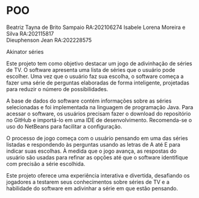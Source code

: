 # POO
Beatriz Tayna de Brito Sampaio  RA:202106274
Isabele Lorena Moreira e Silva  RA:202115817  
Dieuphenson Jean                RA:202228575

Akinator séries 

Este projeto tem como objetivo destacar um jogo de adivinhação de séries de TV. O software apresenta uma lista de séries que o usuário pode escolher. Uma vez que o usuário faz sua escolha, o software começa a fazer uma série de perguntas elaboradas de forma inteligente, projetadas para reduzir o número de possibilidades.

A base de dados do software contém informações sobre as séries selecionadas e foi implementada na linguagem de programação Java. Para acessar o software, os usuários precisam fazer o download do repositório no GitHub e importá-lo em uma IDE de desenvolvimento. Recomenda-se o uso do NetBeans para facilitar a configuração.

O processo de jogo começa com o usuário pensando em uma das séries listadas e respondendo às perguntas usando as letras de A até E para indicar suas escolhas. À medida que o jogo avança, as respostas do usuário são usadas para refinar as opções até que o software identifique com precisão a série escolhida.

Este projeto oferece uma experiência interativa e divertida, desafiando os jogadores a testarem seus conhecimentos sobre séries de TV e a habilidade do software em adivinhar a série em que estão pensando.

